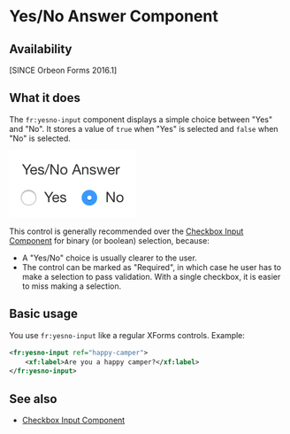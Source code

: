 # Yes/No Answer Component

<!-- toc -->

## Availability

[SINCE Orbeon Forms 2016.1]

## What it does

The `fr:yesno-input` component displays a simple choice between "Yes" and "No". It stores a value of `true` when "Yes" is selected and `false` when "No" is selected.

![Appearance](images/xbl-yesno-input.png)

This control is generally recommended over the [Checkbox Input Component](checkbox-input.md) for binary (or boolean) selection, because:

- A "Yes/No" choice is usually clearer to the user.
- The control can be marked as "Required", in which case he user has to make a selection to pass validation. With a single checkbox, it is easier to miss making a selection.

## Basic usage

You use `fr:yesno-input` like a regular XForms controls. Example:

```xml
<fr:yesno-input ref="happy-camper">
    <xf:label>Are you a happy camper?</xf:label>
</fr:yesno-input>
```

## See also

- [Checkbox Input Component](checkbox-input.md)
